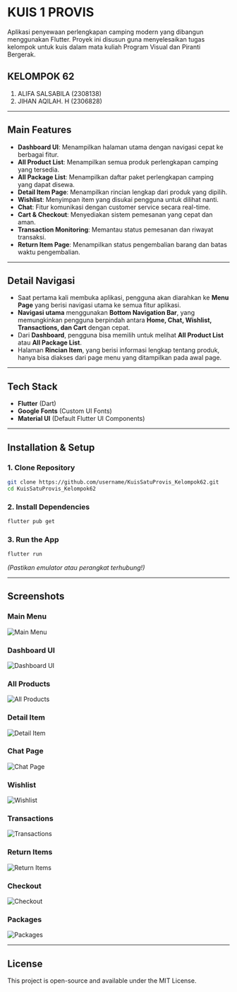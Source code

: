 # KUIS 1 PROVIS

Aplikasi penyewaan perlengkapan camping modern yang dibangun menggunakan Flutter. Proyek ini disusun guna menyelesaikan tugas kelompok untuk kuis dalam mata kuliah Program Visual dan Piranti Bergerak.

## KELOMPOK 62
1. ALIFA SALSABILA (2308138)
2. JIHAN AQILAH. H (2306828)
   
---

## Main Features  
- **Dashboard UI**: Menampilkan halaman utama dengan navigasi cepat ke berbagai fitur.  
- **All Product List**: Menampilkan semua produk perlengkapan camping yang tersedia.  
- **All Package List**: Menampilkan daftar paket perlengkapan camping yang dapat disewa.  
- **Detail Item Page**: Menampilkan rincian lengkap dari produk yang dipilih.  
- **Wishlist**: Menyimpan item yang disukai pengguna untuk dilihat nanti.  
- **Chat**: Fitur komunikasi dengan customer service secara real-time.  
- **Cart & Checkout**: Menyediakan sistem pemesanan yang cepat dan aman.  
- **Transaction Monitoring**: Memantau status pemesanan dan riwayat transaksi.  
- **Return Item Page**: Menampilkan status pengembalian barang dan batas waktu pengembalian.  

---

## Detail Navigasi  
- Saat pertama kali membuka aplikasi, pengguna akan diarahkan ke **Menu Page** yang berisi navigasi utama ke semua fitur aplikasi.  
- **Navigasi utama** menggunakan **Bottom Navigation Bar**, yang memungkinkan pengguna berpindah antara **Home, Chat, Wishlist, Transactions, dan Cart** dengan cepat.  
- Dari **Dashboard**, pengguna bisa memilih untuk melihat **All Product List** atau **All Package List**.  
- Halaman **Rincian Item**, yang berisi informasi lengkap tentang produk, hanya bisa diakses dari page menu yang ditampilkan pada awal page.  

---

## Tech Stack  
- **Flutter** (Dart)  
- **Google Fonts** (Custom UI Fonts)  
- **Material UI** (Default Flutter UI Components)  

---

## Installation & Setup  
### 1. Clone Repository  
```bash
git clone https://github.com/username/KuisSatuProvis_Kelompok62.git
cd KuisSatuProvis_Kelompok62
```
### 2. Install Dependencies  
```bash
flutter pub get
```
### 3. Run the App  
```bash
flutter run
```
*(Pastikan emulator atau perangkat terhubung!)*  

---

## Screenshots

### Main Menu
![Main Menu](https://github.com/user-attachments/assets/ea980cf4-db92-4339-9a96-eee86dd0eaea)

### Dashboard UI
![Dashboard UI](https://github.com/user-attachments/assets/15bcbfca-b043-472c-934e-34ba825d99c5)

### All Products
![All Products](https://github.com/user-attachments/assets/4253fed9-e03f-444c-af00-f0b3f5143120)

### Detail Item
![Detail Item](https://github.com/user-attachments/assets/05a412ce-7228-429d-84c2-27a04d87e8c4)

### Chat Page
![Chat Page](https://github.com/user-attachments/assets/7015d3b5-a98e-44ca-9826-cd29a5a9da22)

### Wishlist
![Wishlist](https://github.com/user-attachments/assets/3bac20ba-a85b-4d0f-ac4c-b454285ad9c4)

### Transactions
![Transactions](https://github.com/user-attachments/assets/b0bf6e34-bfc3-484c-8454-b987f9505115)

### Return Items
![Return Items](https://github.com/user-attachments/assets/f84dd3d2-80be-4fed-82e3-c89278f50266)

### Checkout
![Checkout](https://github.com/user-attachments/assets/eaec2f1c-3162-4f0d-8c6e-623924c704aa)

### Packages
![Packages](https://github.com/user-attachments/assets/a33dc20c-44c6-41e6-89a5-8cb4aef480b7)

---

## License
This project is open-source and available under the MIT License.


